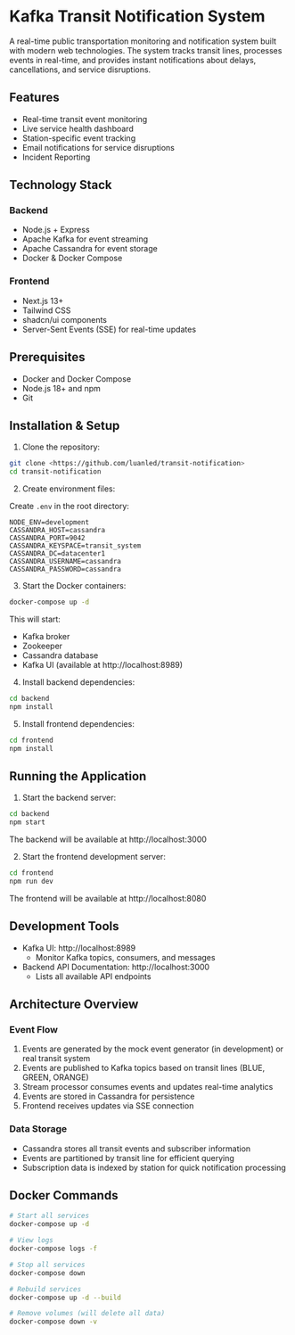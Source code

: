 # Kafka Transit Notification System

A real-time public transportation monitoring and notification system built with modern web technologies. The system tracks transit lines, processes events in real-time, and provides instant notifications about delays, cancellations, and service disruptions.

## Features

- Real-time transit event monitoring
- Live service health dashboard
- Station-specific event tracking
- Email notifications for service disruptions
- Incident Reporting

## Technology Stack

### Backend
- Node.js + Express
- Apache Kafka for event streaming
- Apache Cassandra for event storage
- Docker & Docker Compose

### Frontend
- Next.js 13+
- Tailwind CSS
- shadcn/ui components
- Server-Sent Events (SSE) for real-time updates

## Prerequisites

- Docker and Docker Compose
- Node.js 18+ and npm
- Git

## Installation & Setup

1. Clone the repository:
```bash
git clone <https://github.com/luanled/transit-notification>
cd transit-notification
```

2. Create environment files:

Create `.env` in the root directory:
```env
NODE_ENV=development
CASSANDRA_HOST=cassandra
CASSANDRA_PORT=9042
CASSANDRA_KEYSPACE=transit_system
CASSANDRA_DC=datacenter1
CASSANDRA_USERNAME=cassandra
CASSANDRA_PASSWORD=cassandra
```

3. Start the Docker containers:
```bash
docker-compose up -d
```

This will start:
- Kafka broker
- Zookeeper
- Cassandra database
- Kafka UI (available at http://localhost:8989)

4. Install backend dependencies:
```bash
cd backend
npm install
```

5. Install frontend dependencies:
```bash
cd frontend
npm install
```

## Running the Application

1. Start the backend server:
```bash
cd backend
npm start
```
The backend will be available at http://localhost:3000

2. Start the frontend development server:
```bash
cd frontend
npm run dev
```
The frontend will be available at http://localhost:8080

## Development Tools

- Kafka UI: http://localhost:8989
  - Monitor Kafka topics, consumers, and messages
- Backend API Documentation: http://localhost:3000
  - Lists all available API endpoints

## Architecture Overview

### Event Flow
1. Events are generated by the mock event generator (in development) or real transit system
2. Events are published to Kafka topics based on transit lines (BLUE, GREEN, ORANGE)
3. Stream processor consumes events and updates real-time analytics
4. Events are stored in Cassandra for persistence
5. Frontend receives updates via SSE connection

### Data Storage
- Cassandra stores all transit events and subscriber information
- Events are partitioned by transit line for efficient querying
- Subscription data is indexed by station for quick notification processing

## Docker Commands

```bash
# Start all services
docker-compose up -d

# View logs
docker-compose logs -f

# Stop all services
docker-compose down

# Rebuild services
docker-compose up -d --build

# Remove volumes (will delete all data)
docker-compose down -v
```
